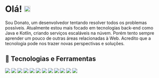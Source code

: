 # Olá! <img src="https://raw.githubusercontent.com/MartinHeinz/MartinHeinz/master/wave.gif" width="20px">

Sou Donato, um desenvolvedor tentando resolver todos os problemas possíveis. Atualmente estou mais focado em tecnologias back-end como Java e Kotlin, criando serviços escaláveis na núvem. Porém tento sempre aprender um pouco de outras áreas relacionadas à Web. Acredito que a tecnologia pode nos trazer novas perspectivas e soluções.

## 🔧 Tecnologias e Ferramentas
![](https://img.shields.io/badge/OS-Linux-informational?style=flat&logo=linux&logoColor=white&color=orange)
![](https://img.shields.io/badge/Editor-IntelliJ_IDEA-informational?style=flat&logo=intellij-idea&logoColor=white&color=orange)
![](https://img.shields.io/badge/Code-Kotlin-informational?style=flat&logo=python&logoColor=white&color=orange)
![](https://img.shields.io/badge/Code-JavaScript-informational?style=flat&logo=javascript&logoColor=white&color=orange)
![](https://img.shields.io/badge/Code-Java-informational?style=flat&logo=go&logoColor=white&color=orange)
![](https://img.shields.io/badge/Code-C-informational?style=flat&logo=cmake&logoColor=white&color=orange)
![](https://img.shields.io/badge/Code-Angular-informational?style=flat&logo=vue.js&logoColor=white&color=orange)
![](https://img.shields.io/badge/Shell-Bash-informational?style=flat&logo=gnu-bash&logoColor=white&color=orange)
![](https://img.shields.io/badge/Tools-PostgreSQL-informational?style=flat&logo=postgresql&logoColor=white&color=orange)
![](https://img.shields.io/badge/Tools-Docker-informational?style=flat&logo=docker&logoColor=white&color=orange)
![](https://img.shields.io/badge/Tools-Kubernetes-informational?style=flat&logo=kubernetes&logoColor=white&color=orange)
![](https://img.shields.io/badge/Tools-AWS-informational?style=flat&logo=red-hat-open-shift&logoColor=white&color=orange)
